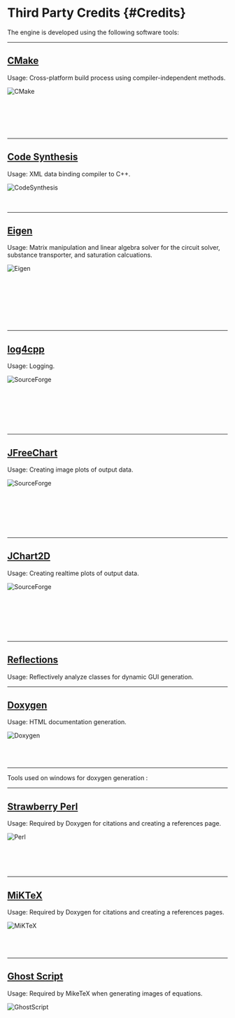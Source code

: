 Third Party Credits {#Credits}
===================

The engine is developed using the following software tools:

---

## <a href="http://www.cmake.org/">CMake</a>

Usage: Cross-platform build process using compiler-independent methods.

<img src="./Images/Credits/CMake.png" alt="CMake" align="left"> <br> <br> <br> <br> <br> <br>

---

## <a href="http://www.codesynthesis.com/">Code Synthesis</a>

Usage: XML data binding compiler to C++.

<img src="./Images/Credits/CodeSynthesis.png" alt="CodeSynthesis" align="left"> <br> <br> <br>

---

## <a href="http://eigen.tuxfamily.org/index.php?title=Main_Page">Eigen</a>

Usage: Matrix manipulation and linear algebra solver for the circuit solver, substance transporter, and saturation calcuations.

<img src="./Images/Credits/Eigen.jpg" alt="Eigen" align="left"> <br> <br> <br> <br> <br> <br> <br> <br>

---

## <a href="http://log4cpp.sourceforge.net/">log4cpp</a>

Usage: Logging.

<img src="./Images/Credits/SourceForge.png" alt="SourceForge" align="left"> <br> <br> <br> <br> <br> <br> <br>

---

## <a href="http://www.jfree.org/jfreechart/">JFreeChart</a>

Usage: Creating image plots of output data.

<img src="./Images/Credits/SourceForge.png" alt="SourceForge" align="left"> <br> <br> <br> <br> <br> <br> <br>

---

## <a href="http://jchart2d.sourceforge.net/">JChart2D</a>

Usage: Creating realtime plots of output data.

<img src="./Images/Credits/SourceForge.png" alt="SourceForge" align="left"> <br> <br> <br> <br> <br> <br> <br>

---

## <a href="https://code.google.com/p/reflections/">Reflections</a>

Usage: Reflectively analyze classes for dynamic GUI generation.

---

## <a href="http://www.stack.nl/~dimitri/doxygen/">Doxygen</a>

Usage: HTML documentation generation.

<img src="./Images/Credits/doxygen.png" alt="Doxygen" align="left"> <br> <br> <br> <br>

---

Tools used on windows for doxygen generation :

---

## <a href="http://strawberryperl.com/">Strawberry Perl</a>

Usage: Required by Doxygen for citations and creating a references page.

<img src="./Images/Credits/Perl.png" alt="Perl" align="left"> <br> <br> <br> <br> <br>

---

## <a href="http://miktex.org/">MiKTeX</a>

Usage: Required by Doxygen for citations and creating a references pages.

<img src="./Images/Credits/MiKTeX.png" alt="MiKTeX" align="left"> <br> <br> <br> <br>

---
## <a href="https://ghostscript.com/">Ghost Script</a>

Usage: Required by MikeTeX when generating images of equations.

<img src="./Images/Credits/MiKTeX.png" alt="GhostScript" align="left"> <br> <br> <br> <br>


